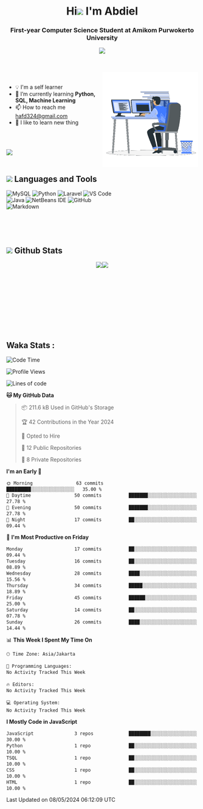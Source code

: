 
<h1 align="center"><b>Hi<img src="https://media.giphy.com/media/hvRJCLFzcasrR4ia7z/giphy.gif" width="35"> I'm Abdiel </b></h1>

<h3 align="center"> First-year Computer Science Student at Amikom Purwokerto University </h3>

<div align='center'>
	
![](https://komarev.com/ghpvc/?username=dlzcods&style=for-the-badge)
	
</div>
<br>

<picture> <img align="right" src="https://github.com/0xAbdulKhalid/0xAbdulKhalid/raw/main/assets/mdImages/Right_Side.gif" width = 250px></picture>

<br>

- 💡 I'm a self learner
- 🌱 I’m currently learning **Python, SQL, Machine Learning**
- 📫 How to reach me [hafd324@gmail.com](mailto:hafd324d@gmail.com)
- 📃 I like to learn new thing

<br><br>

<img src="https://user-images.githubusercontent.com/73097560/115834477-dbab4500-a447-11eb-908a-139a6edaec5c.gif"><br><br>

## <img src="https://media2.giphy.com/media/QssGEmpkyEOhBCb7e1/giphy.gif?cid=ecf05e47a0n3gi1bfqntqmob8g9aid1oyj2wr3ds3mg700bl&rid=giphy.gif" width ="25"><b> Languages and Tools</b>

![MySQL](https://img.shields.io/badge/MySQL-FFFFFF?style=for-the-badge&logo=mysql&logoColor=blue)
![Python](https://img.shields.io/badge/Python%20-FFFFFF.svg?style=for-the-badge&logo=python&logoColor=blue)
![Laravel](https://img.shields.io/badge/laravel-FFFFFF.svg?style=for-the-badge&logo=laravel&logoColor=blue)
![VS Code](https://img.shields.io/badge/VS%20Code-FFFFFF.svg?style=for-the-badge&logo=visual-studio-code&logoColor=blue)
<br>
![Java](https://img.shields.io/badge/Java-FFFFFF?style=for-the-badge&logo=openjdk&logoColor=blue)
![NetBeans IDE](https://img.shields.io/badge/NetBeans%20IDE-FFFFFF.svg?style=for-the-badge&logo=apache-netbeans-ide&logoColor=blue)
![GitHub](https://img.shields.io/badge/github-FFFFFF.svg?style=for-the-badge&logo=github&logoColor=blue)
<br>
![Markdown](https://img.shields.io/badge/markdown-FFFFFF.svg?style=for-the-badge&logo=markdown&logoColor=blue)

<br>
<br>
<br>


## <img src="https://media.giphy.com/media/iY8CRBdQXODJSCERIr/giphy.gif" width="35"><b> Github Stats </b>

<div  style="display: flex; flex-wrap: wrap; justify-content: center;">
   <img height="160em" src="https://github-readme-stats.vercel.app/api?username=dlzcods&show_icons=true&theme=default" />
   <img height="160em" src="https://github-readme-stats.vercel.app/api/top-langs/?username=dlzcods&layout=compact" />
</div>



<br>

## Waka Stats :

<!--START_SECTION:waka-->
![Code Time](http://img.shields.io/badge/Code%20Time-120%20hrs%2053%20mins-blue)

![Profile Views](http://img.shields.io/badge/Profile%20Views-4-blue)

![Lines of code](https://img.shields.io/badge/From%20Hello%20World%20I%27ve%20Written-735.7%20thousand%20lines%20of%20code-blue)

**🐱 My GitHub Data** 

> 📦 211.6 kB Used in GitHub's Storage 
 > 
> 🏆 42 Contributions in the Year 2024
 > 
> 💼 Opted to Hire
 > 
> 📜 12 Public Repositories 
 > 
> 🔑 8 Private Repositories 
 > 
**I'm an Early 🐤** 

```text
🌞 Morning                63 commits          █████████░░░░░░░░░░░░░░░░   35.00 % 
🌆 Daytime                50 commits          ███████░░░░░░░░░░░░░░░░░░   27.78 % 
🌃 Evening                50 commits          ███████░░░░░░░░░░░░░░░░░░   27.78 % 
🌙 Night                  17 commits          ██░░░░░░░░░░░░░░░░░░░░░░░   09.44 % 
```
📅 **I'm Most Productive on Friday** 

```text
Monday                   17 commits          ██░░░░░░░░░░░░░░░░░░░░░░░   09.44 % 
Tuesday                  16 commits          ██░░░░░░░░░░░░░░░░░░░░░░░   08.89 % 
Wednesday                28 commits          ████░░░░░░░░░░░░░░░░░░░░░   15.56 % 
Thursday                 34 commits          █████░░░░░░░░░░░░░░░░░░░░   18.89 % 
Friday                   45 commits          ██████░░░░░░░░░░░░░░░░░░░   25.00 % 
Saturday                 14 commits          ██░░░░░░░░░░░░░░░░░░░░░░░   07.78 % 
Sunday                   26 commits          ████░░░░░░░░░░░░░░░░░░░░░   14.44 % 
```


📊 **This Week I Spent My Time On** 

```text
🕑︎ Time Zone: Asia/Jakarta

💬 Programming Languages: 
No Activity Tracked This Week

🔥 Editors: 
No Activity Tracked This Week

💻 Operating System: 
No Activity Tracked This Week
```

**I Mostly Code in JavaScript** 

```text
JavaScript               3 repos             ████████░░░░░░░░░░░░░░░░░   30.00 % 
Python                   1 repo              ██░░░░░░░░░░░░░░░░░░░░░░░   10.00 % 
TSQL                     1 repo              ██░░░░░░░░░░░░░░░░░░░░░░░   10.00 % 
CSS                      1 repo              ██░░░░░░░░░░░░░░░░░░░░░░░   10.00 % 
HTML                     1 repo              ██░░░░░░░░░░░░░░░░░░░░░░░   10.00 % 
```




 Last Updated on 08/05/2024 06:12:09 UTC
<!--END_SECTION:waka-->

<br>
<br>
